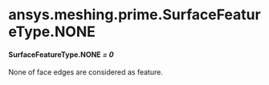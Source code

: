 # ansys.meshing.prime.SurfaceFeatureType.NONE

#### SurfaceFeatureType.NONE *= 0*

None of face edges are considered as feature.

<!-- !! processed by numpydoc !! -->
